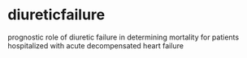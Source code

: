 # diureticfailure
prognostic role of diuretic failure in determining mortality for patients hospitalized with acute decompensated heart failure
